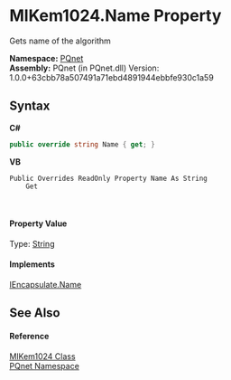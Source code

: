 # MlKem1024.Name Property 
 

Gets name of the algorithm

**Namespace:**&nbsp;<a href="fc4f881f-e121-9cf0-ed49-65bf6b5a005d">PQnet</a><br />**Assembly:**&nbsp;PQnet (in PQnet.dll) Version: 1.0.0+63cbb78a507491a71ebd4891944ebbfe930c1a59

## Syntax

**C#**<br />
``` C#
public override string Name { get; }
```

**VB**<br />
``` VB
Public Overrides ReadOnly Property Name As String
	Get
```

<br />

#### Property Value
Type: <a href="https://docs.microsoft.com/dotnet/api/system.string" target="_blank" rel="noopener noreferrer">String</a>

#### Implements
<a href="bb13345c-b34c-43c0-6a17-5479349701bf">IEncapsulate.Name</a><br />

## See Also


#### Reference
<a href="55d5f1ea-4d2f-0f3d-b34e-8526d43e97b7">MlKem1024 Class</a><br /><a href="fc4f881f-e121-9cf0-ed49-65bf6b5a005d">PQnet Namespace</a><br />